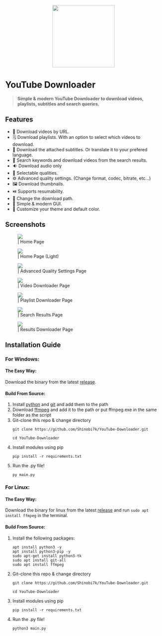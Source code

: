 <div align = "center">
<img src = "YDICO.ico" width = 200></img>
</div>

# **YouTube Downloader**

<!-- for github badges (buttons) https://shields.io/ -->

> **Simple & modern YouTube Downloader to download videos, playlists, subtitles and search queries.**

## Features
<ul>
<li>🔗 Download videos by URL.</li>
<li>🗒️ Download playlists. With an option to select which videos to download.</li>
<li>💬 Download the attached subtitles. Or translate it to your prefered language.</li>
<li>🔎 Search keywords and download videos from the search results.</li>
<li>🔉 Download audio only</li>
<li>🔖 Selectable qualities.</li>
<li>⚙️ Advanced quality settings. (Change format, codec, bitrate, etc...)</li>
<li>🖼️ Download thumbnails.</li>
<li>⏯️ Supports resumability.</li>
<li>📂 Change the download path.</li>
<li>🌄 Simple & modern GUI.</li>
<li>🌃 Customize your theme and default color.</li>
</ul>

## Screenshots
<dl>
<figure>
<img src = "images/home_dark.png"></img>
<figcaption>| Home Page</figcaption>
</figure>
</dl>

<dl>
<figure>
<img src = "images/home_light.png"></img>
<figcaption>| Home Page (Light)</figcaption>
</figure>
</dl>

<dl>
<figure>
<img src = "images/advanced_settings.png"></img>
<figcaption>| Advanced Quality Settings Page</figcaption>
</figure>
</dl>

<dl>
<figure>
<img src = "images/video_downloader.png"></img>
<figcaption>| Video Downloader Page</figcaption>
</figure>
</dl>

<dl>
<figure>
<img src = "images/playlist_downloader.png"></img>
<figcaption>| Playlist Downloader Page</figcaption>
</figure>
</dl>

<dl>
<figure>
<img src = "images/search_results.png"></img>
<figcaption>| Search Results Page</figcaption>
</figure>
</dl>

<dl>
<figure>
<img src = "images/results_downloader.png"></img>
<figcaption>| Results Downloader Page</figcaption>
</figure>
</dl>


## Installation Guide
### **For Windows:**
#### **The Easy Way:**
Download the binary from the latest <a href = "https://github.com/Shinobi7k/YouTube-Downloader/releases">release</a>.

#### **Build From Source:**

<ol>
<li>Install <a href = "https://www.python.org/downloads/">python</a> and <a href = "https://git-scm.com/downloads">git</a> and add them to the path</li>

<li>Download <a href = "https://ffmpeg.org/download.html">ffmpeg</a> and add it to the path or put ffmpeg.exe in the same folder as the script</li>

<li>Git-clone this repo & change directory</li>

```
git clone https://github.com/Shinobi7k/YouTube-Downloader.git

cd YouTube-Downloader
```
<li>Install modules using pip</li>

```
pip install -r requirements.txt
```
<li>Run the .py file!</li>

```
py main.py
```
</ol>

### **For Linux:**
#### **The Easy Way:**
Download the binary for linux from the latest <a href = "https://github.com/Shinobi7k/YouTube-Downloader/releases">release</a> and run `sudo apt install ffmpeg` in the terminal.

#### **Build From Source:**
<ol>
<li>Install the following packages:

```
apt install python3 -y
apt install python3-pip -y
sudo apt-get install python3-tk
sudo apt install git-all
sudo apt install ffmpeg
```
</li>
<li>Git-clone this repo & change directory

```
git clone https://github.com/Shinobi7k/YouTube-Downloader.git

cd YouTube-Downloader
```
</li>
<li>
Install modules using pip

```
pip install -r requirements.txt
```
</li>
<li>
Run the .py file!

```
python3 main.py
```
</li>
</ol>

